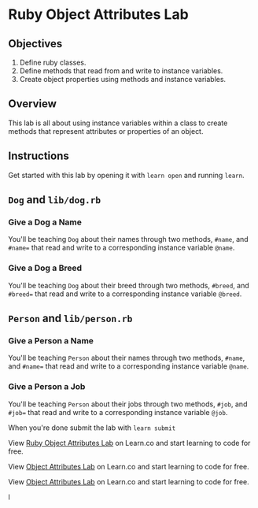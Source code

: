 # Ruby Object Attributes Lab

## Objectives 

1. Define ruby classes.
2. Define methods that read from and write to instance variables.
3. Create object properties using methods and instance variables.

## Overview

This lab is all about using instance variables within a class to create methods that represent attributes or properties of an object.

## Instructions

Get started with this lab by opening it with `learn open` and running `learn`.

## `Dog` and `lib/dog.rb`

### Give a Dog a Name

You'll be teaching `Dog` about their names through two methods, `#name`, and `#name=` that read and write to a corresponding instance variable `@name`.

### Give a Dog a Breed

You'll be teaching `Dog` about their breed through two methods, `#breed`, and `#breed=` that read and write to a corresponding instance variable `@breed`.

## `Person` and `lib/person.rb`

### Give a Person a Name

You'll be teaching `Person` about their names through two methods, `#name`, and `#name=` that read and write to a corresponding instance variable `@name`.

### Give a Person a Job

You'll be teaching `Person` about their jobs through two methods, `#job`, and `#job=` that read and write to a corresponding instance variable `@job`.

When you're done submit the lab with `learn submit`

<p data-visibility='hidden'>View <a href='https://learn.co/lessons/ruby-object-attributes-lab' title='Ruby Object Attributes Lab'>Ruby Object Attributes Lab</a> on Learn.co and start learning to code for free.</p>

<p data-visibility='hidden'>View <a href='https://learn.co/lessons/ruby-object-attributes-lab'>Object Attributes Lab</a> on Learn.co and start learning to code for free.</p>

<p class='util--hide'>View <a href='https://learn.co/lessons/ruby-object-attributes-lab'>Object Attributes Lab</a> on Learn.co and start learning to code for free.</p>l
